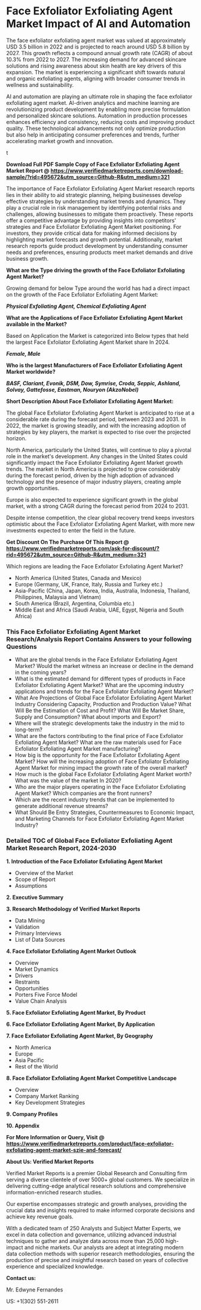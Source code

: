 <meta name="title" content="Global  Face Exfoliator Exfoliating Agent Market Impact of AI and Automation"><meta name="description" content="  The face exfoliator exfoliating agent market was valued at approximately USD 3.5 billion in 2022 and is projected to reach around USD 5.8 billion by 2027. This growt"><meta name="title" content=" Face Exfoliator Exfoliating Agent Market Size, Share, Scope, Trends, Growth, Opportunities, Analysis, Forecast"> <h1>Face Exfoliator Exfoliating Agent Market Impact of AI and Automation</h1> <p>The face exfoliator exfoliating agent market was valued at approximately USD 3.5 billion in 2022 and is projected to reach around USD 5.8 billion by 2027. This growth reflects a compound annual growth rate (CAGR) of about 10.3% from 2022 to 2027. The increasing demand for advanced skincare solutions and rising awareness about skin health are key drivers of this expansion. The market is experiencing a significant shift towards natural and organic exfoliating agents, aligning with broader consumer trends in wellness and sustainability.</p> <p>AI and automation are playing an ultimate role in shaping the face exfoliator exfoliating agent market. AI-driven analytics and machine learning are revolutionizing product development by enabling more precise formulation and personalized skincare solutions. Automation in production processes enhances efficiency and consistency, reducing costs and improving product quality. These technological advancements not only optimize production but also help in anticipating consumer preferences and trends, further accelerating market growth and innovation.</p> t</p><p id="" class=""><strong>Download Full PDF Sample Copy of Face Exfoliator Exfoliating Agent Market Report @ <a href="https://www.verifiedmarketreports.com/download-sample/?rid=495672&utm_source=Github-R&utm_medium=321" target="_blank">https://www.verifiedmarketreports.com/download-sample/?rid=495672&utm_source=Github-R&utm_medium=321</a></strong></p><p>The importance of&nbsp;Face Exfoliator Exfoliating Agent Market research reports lies in their ability to aid strategic planning, helping businesses develop effective strategies by understanding market trends and dynamics. They play a crucial role in risk management by identifying potential risks and challenges, allowing businesses to mitigate them proactively. These reports offer a competitive advantage by providing insights into competitors' strategies and Face Exfoliator Exfoliating Agent Market positioning. For investors, they provide critical data for making informed decisions by highlighting market forecasts and growth potential. Additionally, market research reports guide product development by understanding consumer needs and preferences, ensuring products meet market demands and drive business growth.</p><p><strong>What are the&nbsp;Type driving the growth of the Face Exfoliator Exfoliating Agent Market?</strong></p><p id="" class="">Growing demand for below Type around the world has had a direct impact on the growth of the Face Exfoliator Exfoliating Agent Market:</p><em><strong>Physical Exfoliating Agent, Chemical Exfoliating Agent</strong></em></p><strong>What are the&nbsp;Applications&nbsp;of Face Exfoliator Exfoliating Agent Market available in the Market?</strong></p><p id="" class="">Based on Application the Market is categorized into Below types that held the largest Face Exfoliator Exfoliating Agent Market share In 2024.</p><em><strong>Female, Male</strong></em></p><strong>Who is the largest Manufacturers of Face Exfoliator Exfoliating Agent Market worldwide?</strong></p><p><em><strong>BASF, Clariant, Evonik, DSM, Dow, Symrise, Croda, Seppic, Ashland, Solvay, Gattefosse, Eastman, Nouryon (AkzoNobel)</strong></em></p><p id="" class=""><strong>Short Description About Face Exfoliator Exfoliating Agent Market:</strong></p><p>The global Face Exfoliator Exfoliating Agent Market is anticipated to rise at a considerable rate during the forecast period, between 2023 and 2031. In 2022, the market is growing steadily, and with the increasing adoption of strategies by key players, the market is expected to rise over the projected horizon.</p><p>North America, particularly the United States, will continue to play a pivotal role in the market's development. Any changes in the United States could significantly impact the Face Exfoliator Exfoliating Agent Market growth trends. The market in North America is projected to grow considerably during the forecast period, driven by the high adoption of advanced technology and the presence of major industry players, creating ample growth opportunities.</p><p>Europe is also expected to experience significant growth in the global market, with a strong CAGR during the forecast period from 2024 to 2031.</p><p>Despite intense competition, the clear global recovery trend keeps investors optimistic about the Face Exfoliator Exfoliating Agent Market, with more new investments expected to enter the field in the future.</p><p id="" class=""><strong>Get Discount On The Purchase Of This Report @ <a href="https://www.verifiedmarketreports.com/ask-for-discount/?rid=495672&utm_source=Github-R&utm_medium=321" target="_blank">https://www.verifiedmarketreports.com/ask-for-discount/?rid=495672&utm_source=Github-R&utm_medium=321</a></strong></p>Which regions are leading the Face Exfoliator Exfoliating Agent Market?</p><ul><li>North America (United States, Canada and Mexico)</li><li>Europe (Germany, UK, France, Italy, Russia and Turkey etc.)</li><li>Asia-Pacific (China, Japan, Korea, India, Australia, Indonesia, Thailand, Philippines, Malaysia and Vietnam)</li><li>South America (Brazil, Argentina, Columbia etc.)</li><li>Middle East and Africa (Saudi Arabia, UAE, Egypt, Nigeria and South Africa)</li></ul><h3 id="" class="">This Face Exfoliator Exfoliating Agent Market Research/Analysis Report Contains Answers to your following Questions</h3><ul><li>What are the global trends in the Face Exfoliator Exfoliating Agent Market? Would the market witness an increase or decline in the demand in the coming years?</li><li>What is the estimated demand for different types of products in Face Exfoliator Exfoliating Agent Market? What are the upcoming industry applications and trends for the Face Exfoliator Exfoliating Agent Market?</li><li>What Are Projections of Global Face Exfoliator Exfoliating Agent Market Industry Considering Capacity, Production and Production Value? What Will Be the Estimation of Cost and Profit? What Will Be Market Share, Supply and Consumption? What about imports and Export?</li><li>Where will the strategic developments take the industry in the mid to long-term?</li><li>What are the factors contributing to the final price of Face Exfoliator Exfoliating Agent Market? What are the raw materials used for Face Exfoliator Exfoliating Agent Market manufacturing?</li><li>How big is the opportunity for the Face Exfoliator Exfoliating Agent Market? How will the increasing adoption of Face Exfoliator Exfoliating Agent Market for mining impact the growth rate of the overall market?</li><li>How much is the global Face Exfoliator Exfoliating Agent Market worth? What was the value of the market In 2020?</li><li>Who are the major players operating in the Face Exfoliator Exfoliating Agent Market? Which companies are the front runners?</li><li>Which are the recent industry trends that can be implemented to generate additional revenue streams?</li><li>What Should Be Entry Strategies, Countermeasures to Economic Impact, and Marketing Channels for Face Exfoliator Exfoliating Agent Market Industry?</li></ul><h3 id="" class="">Detailed TOC of Global Face Exfoliator Exfoliating Agent Market Research Report, 2024-2030</h3><p id="" class=""><strong>1. Introduction of the Face Exfoliator Exfoliating Agent Market</strong></p><ul><li>Overview of the Market</li><li>Scope of Report</li><li>Assumptions</li></ul><p id="" class=""><strong>2. Executive Summary</strong></p><p id="" class=""><strong>3. Research Methodology of Verified Market Reports</strong></p><ul><li>Data Mining</li><li>Validation</li><li>Primary Interviews</li><li>List of Data Sources</li></ul><p id="" class=""><strong>4. Face Exfoliator Exfoliating Agent Market Outlook</strong></p><ul><li>Overview</li><li>Market Dynamics</li><li>Drivers</li><li>Restraints</li><li>Opportunities</li><li>Porters Five Force Model</li><li>Value Chain Analysis</li></ul><p id="" class=""><strong>5. Face Exfoliator Exfoliating Agent Market, By Product</strong></p><p id="" class=""><strong>6. Face Exfoliator Exfoliating Agent Market, By Application</strong></p><p id="" class=""><strong>7. Face Exfoliator Exfoliating Agent Market, By Geography</strong></p><ul><li>North America</li><li>Europe</li><li>Asia Pacific</li><li>Rest of the World</li></ul><p id="" class=""><strong>8. Face Exfoliator Exfoliating Agent Market Competitive Landscape</strong></p><ul><li>Overview</li><li>Company Market Ranking</li><li>Key Development Strategies</li></ul><p id="" class=""><strong>9. Company Profiles</strong></p><p id="" class=""><strong>10. Appendix</strong></p><p id="" class=""><strong>For More Information or Query, Visit @ <a href="https://www.verifiedmarketreports.com/product/face-exfoliator-exfoliating-agent-market-szie-and-forecast/" target="_blank">https://www.verifiedmarketreports.com/product/face-exfoliator-exfoliating-agent-market-szie-and-forecast/</a></strong></p><p id="" class=""><strong>About Us: Verified Market Reports</strong></p><p id="" class="">Verified Market Reports is a premier Global Research and Consulting firm serving a diverse clientele of over 5000+ global customers. We specialize in delivering cutting-edge analytical research solutions and comprehensive information-enriched research studies.</p><p id="" class="">Our expertise encompasses strategic and growth analyses, providing the crucial data and insights required to make informed corporate decisions and achieve key revenue goals.</p><p id="" class="">With a dedicated team of 250 Analysts and Subject Matter Experts, we excel in data collection and governance, utilizing advanced industrial techniques to gather and analyze data across more than 25,000 high-impact and niche markets. Our analysts are adept at integrating modern data collection methods with superior research methodologies, ensuring the production of precise and insightful research based on years of collective experience and specialized knowledge.</p><p id="" class=""><strong>Contact us:</strong></p><p id="" class="">Mr. Edwyne Fernandes</p><p id="" class="">US: +1(302) 551-2611</p>